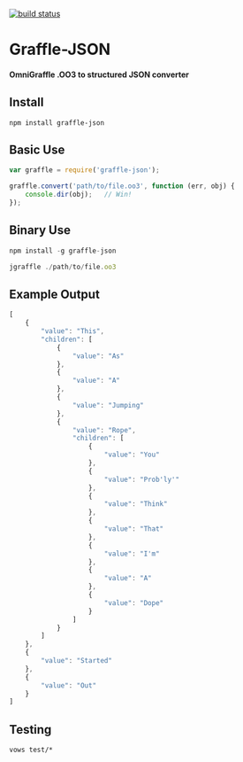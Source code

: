 [![build status](https://secure.travis-ci.org/thisandagain/graffle-json.png)](http://travis-ci.org/thisandagain/graffle-json)
# Graffle-JSON
#### OmniGraffle .OO3 to structured JSON converter

## Install
	npm install graffle-json

## Basic Use
```javascript
var graffle = require('graffle-json');

graffle.convert('path/to/file.oo3', function (err, obj) {
	console.dir(obj);	// Win!
});
````

## Binary Use
```javascript
npm install -g graffle-json
````
    
```javascript
jgraffle ./path/to/file.oo3
````

## Example Output
```javascript
[
    {
        "value": "This",
        "children": [
            {
                "value": "As"
            },
            {
                "value": "A"
            },
            {
                "value": "Jumping"
            },
            {
                "value": "Rope",
                "children": [
                    {
                        "value": "You"
                    },
                    {
                        "value": "Prob'ly'"
                    },
                    {
                        "value": "Think"
                    },
                    {
                        "value": "That"
                    },
                    {
                        "value": "I'm"
                    },
                    {
                        "value": "A"
                    },
                    {
                        "value": "Dope"
                    }
                ]
            }
        ]
    },
    {
        "value": "Started"
    },
    {
        "value": "Out"
    }
]
````

## Testing
	vows test/*